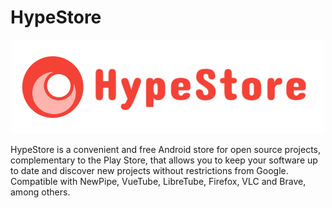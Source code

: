 # HypeStore
<p align="center">
  <img src="/assets/hypestore.logo.horizontal-1.PNG" width="500">
</p>
HypeStore is a convenient and free Android store for open source projects, complementary to the Play Store, that allows you to keep your software up to date and discover new projects without restrictions from Google. Compatible with NewPipe, VueTube, LibreTube, Firefox, VLC and Brave, among others.
